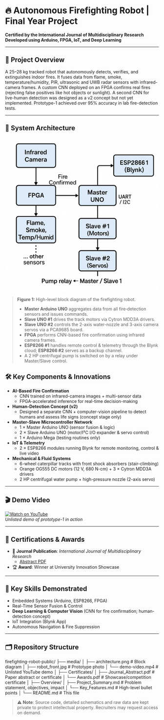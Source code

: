 # 🔥 Autonomous Firefighting Robot | Final Year Project  

**Certified by the International Journal of Multidisciplinary Research**  
**Developed using Arduino, FPGA, IoT, and Deep Learning**

---

## 🚀 Project Overview  
A 25–28 kg tracked robot that autonomously detects, verifies, and extinguishes indoor fires. It fuses data from flame, smoke, temperature/humidity, PIR, ultrasonic and UWB radar sensors with infrared-camera frames. A custom CNN deployed on an FPGA confirms real fires (rejecting false positives like hot objects or sunlight). A second CNN for live-human detection was designed as a v2 concept but not yet implemented. Prototype-1 achieved over 95% accuracy in lab fire-detection tests.

---

## 🧠 System Architecture

![Architecture](media/architecture.png)

> **Figure 1:** High-level block diagram of the firefighting robot.  
> - **Master Arduino UNO** aggregates data from all fire‐detection sensors and issues commands.  
> - **Slave UNO #1** drives the track motors via Cytron MDD3A drivers.  
> - **Slave UNO #2** controls the 2-axis water-nozzle and 3-axis camera servos via a PCA9685 board.  
> - **FPGA** performs CNN-based fire confirmation using infrared camera frames.  
> - **ESP8266 #1** handles remote control & telemetry through the Blynk cloud; **ESP8266 #2** serves as a backup channel.  
> - A 2 HP centrifugal pump is switched on by a relay under Master/Slave control.


## 🛠️ Key Components & Innovations  

- **AI-Based Fire Confirmation**  
  - CNN trained on infrared-camera images + multi-sensor data  
  - FPGA-accelerated inference for real-time decision-making  
- **Human-Detection Concept (v2)**  
  - Designed a separate CNN + computer-vision pipeline to detect humans and assess life signs (concept stage only)  
- **Master-Slave Microcontroller Network**  
  - 1 × Master Arduino UNO (sensor fusion & logic)  
  - 2 × Slave Arduino UNO (motor/I²C I/O expander & servo control)  
  - 1 × Arduino Mega (testing routines only)  
- **IoT & Telemetry**  
  - 2 × ESP8266 modules running Blynk for remote monitoring, control & live video  
- **Mechanical & Fluid Systems**  
  - 6-wheel caterpillar tracks with front shock absorbers (stair-climbing)  
  - Orange OG555 DC motors (12 V, 680 N-cm) + 3 × Cytron MDD3A drivers  
  - 2 HP centrifugal water pump + high-pressure nozzle (2-axis servo)  

---

## 🎬 Demo Video  
[![Watch on YouTube](https://img.youtube.com/vi/VIDEO_ID/0.jpg)](https://youtu.be/VIDEO_ID)  
*Unlisted demo of prototype-1 in action*

---

## 🏅 Certifications & Awards  
- 📰 **Journal Publication**: *International Journal of Multidisciplinary Research*  
  - [Abstract PDF](Certificates/Journal_Abstract.pdf)  
- 🏆 **Award**: Winner at University Innovation Showcase  

---

## 🧠 Key Skills Demonstrated  
- Embedded Systems (Arduino, ESP8266, FPGA)  
- Real-Time Sensor Fusion & Control  
- **Deep Learning & Computer Vision** (CNN for fire confirmation; human-detection concept)  
- IoT Integration (Blynk App)  
- Autonomous Navigation & Fire Suppression  

---

## 🗂️ Repository Structure  

firefighting-robot-public/
├── media/
│ ├── architecture.png # Block diagram
│ ├── robot_front.jpg # Prototype photo
│ └── demo-video.mp4 # Unlisted YouTube demo
│
├── Certificates/
│ ├── Journal_Abstract.pdf # Paper abstract or certificate
│ └── Awards.pdf # Showcase/competition certificate
│
├── Overview/
│ ├── Project_Summary.md # Problem statement, objectives, impact
│ └── Key_Features.md # High-level bullet points
│
└── README.md # This file


> ⚠️ **Note**: Source code, detailed schematics and raw data are kept private to protect intellectual property. Recruiters may request access on demand.  
